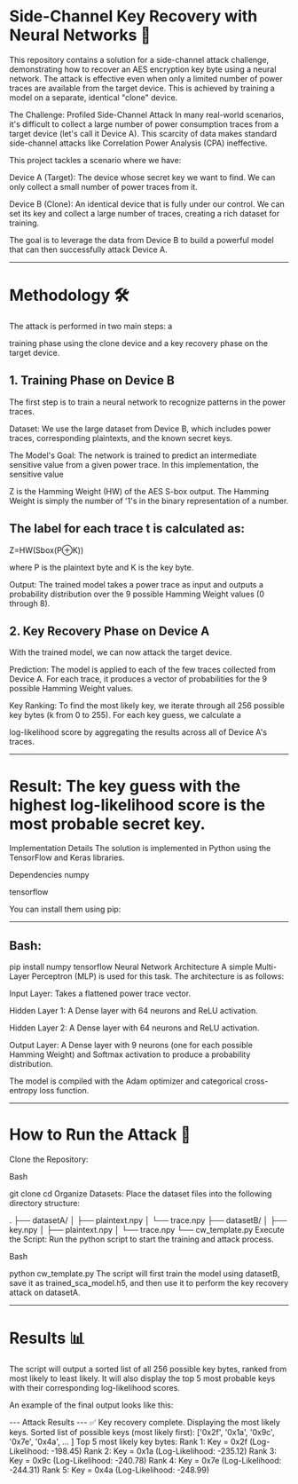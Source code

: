 # Side-Channel Key Recovery with Neural Networks 🧠
This repository contains a solution for a side-channel attack challenge, demonstrating how to recover an AES encryption key byte using a neural network. The attack is effective even when only a limited number of power traces are available from the target device. This is achieved by training a model on a separate, identical "clone" device.

The Challenge: Profiled Side-Channel Attack
In many real-world scenarios, it's difficult to collect a large number of power consumption traces from a target device (let's call it Device A). This scarcity of data makes standard side-channel attacks like Correlation Power Analysis (CPA) ineffective.


This project tackles a scenario where we have:

Device A (Target): The device whose secret key we want to find. We can only collect a small number of power traces from it.

Device B (Clone): An identical device that is fully under our control. We can set its key and collect a large number of traces, creating a rich dataset for training.

The goal is to leverage the data from Device B to build a powerful model that can then successfully attack Device A.

---

# Methodology 🛠️
The attack is performed in two main steps: a 

training phase using the clone device and a key recovery phase on the target device.

## 1. Training Phase on Device B
The first step is to train a neural network to recognize patterns in the power traces.

Dataset: We use the large dataset from Device B, which includes power traces, corresponding plaintexts, and the known secret keys.

The Model's Goal: The network is trained to predict an intermediate sensitive value from a given power trace. In this implementation, the sensitive value 

Z is the Hamming Weight (HW) of the AES S-box output. The Hamming Weight is simply the number of '1's in the binary representation of a number.

## The label for each trace t is calculated as:

 Z=HW(Sbox(P⊕K))

where P is the plaintext byte and K is the key byte.

Output: The trained model takes a power trace as input and outputs a probability distribution over the 9 possible Hamming Weight values (0 through 8).


## 2. Key Recovery Phase on Device A
With the trained model, we can now attack the target device.

Prediction: The model is applied to each of the few traces collected from Device A. For each trace, it produces a vector of probabilities for the 9 possible Hamming Weight values.

Key Ranking: To find the most likely key, we iterate through all 256 possible key bytes (k from 0 to 255). For each key guess, we calculate a 

log-likelihood score by aggregating the results across all of Device A's traces.

---

# Result: The key guess with the highest log-likelihood score is the most probable secret key.

Implementation Details
The solution is implemented in Python using the TensorFlow and Keras libraries.

Dependencies
numpy

tensorflow

You can install them using pip:

---
## Bash:

pip install numpy tensorflow
Neural Network Architecture
A simple Multi-Layer Perceptron (MLP) is used for this task. The architecture is as follows:

Input Layer: Takes a flattened power trace vector.

Hidden Layer 1: A Dense layer with 64 neurons and ReLU activation.

Hidden Layer 2: A Dense layer with 64 neurons and ReLU activation.

Output Layer: A Dense layer with 9 neurons (one for each possible Hamming Weight) and Softmax activation to produce a probability distribution.

The model is compiled with the Adam optimizer and categorical cross-entropy loss function.

---
# How to Run the Attack 🚀
Clone the Repository:

Bash

git clone <repository-url>
cd <repository-directory>
Organize Datasets: Place the dataset files into the following directory structure:

.
├── datasetA/
│   ├── plaintext.npy
│   └── trace.npy
├── datasetB/
│   ├── key.npy
│   ├── plaintext.npy
│   └── trace.npy
└── cw_template.py
Execute the Script: Run the python script to start the training and attack process.

Bash

python cw_template.py
The script will first train the model using datasetB, save it as trained_sca_model.h5, and then use it to perform the key recovery attack on datasetA.

---
# Results 📊
The script will output a sorted list of all 256 possible key bytes, ranked from most likely to least likely. It will also display the top 5 most probable keys with their corresponding log-likelihood scores.

An example of the final output looks like this:

--- Attack Results ---
✅ Key recovery complete. Displaying the most likely keys.
Sorted list of possible keys (most likely first):
['0x2f', '0x1a', '0x9c', '0x7e', '0x4a', ... ]
Top 5 most likely key bytes:
  Rank 1: Key = 0x2f (Log-Likelihood: -198.45)
  Rank 2: Key = 0x1a (Log-Likelihood: -235.12)
  Rank 3: Key = 0x9c (Log-Likelihood: -240.78)
  Rank 4: Key = 0x7e (Log-Likelihood: -244.31)
  Rank 5: Key = 0x4a (Log-Likelihood: -248.99)
